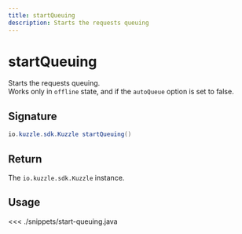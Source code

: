 ```yaml
---
title: startQueuing
description: Starts the requests queuing
---
```


# startQueuing

Starts the requests queuing.  
Works only in `offline` state, and if the `autoQueue` option is set to false.

## Signature

```java
io.kuzzle.sdk.Kuzzle startQueuing()
```

## Return

The `io.kuzzle.sdk.Kuzzle` instance.

## Usage

<<< ./snippets/start-queuing.java
